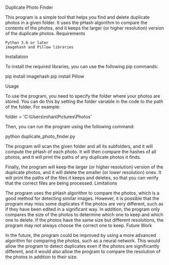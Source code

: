 Duplicate Photo Finder

This program is a simple tool that helps you find and delete duplicate photos in a given folder. It uses the pHash algorithm to compare the contents of the photos, and it keeps the larger (or higher resolution) version of the duplicate photos.
Requirements

    Python 3.6 or later
    imagehash and Pillow libraries

Installation

To install the required libraries, you can use the following pip commands:

pip install imagehash
pip install Pillow

Usage

To use the program, you need to specify the folder where your photos are stored. You can do this by setting the folder variable in the code to the path of the folder. For example:

folder = 'C:\Users\rohan\Pictures\Photos'

Then, you can run the program using the following command:

python duplicate_photo_finder.py

The program will scan the given folder and all its subfolders, and it will compute the pHash of each photo. It will then compare the hashes of all photos, and it will print the paths of any duplicate photos it finds.

Finally, the program will keep the larger (or higher resolution) version of the duplicate photos, and it will delete the smaller (or lower resolution) ones. It will print the paths of the files it keeps and deletes, so that you can verify that the correct files are being processed.
Limitations

The program uses the pHash algorithm to compare the photos, which is a good method for detecting similar images. However, it is possible that the program may miss some duplicates if the photos are very different, such as if they have been edited in a significant way. In addition, the program only compares the size of the photos to determine which one to keep and which one to delete. If the photos have the same size but different resolutions, the program may not always choose the correct one to keep.
Future Work

In the future, the program could be improved by using a more advanced algorithm for comparing the photos, such as a neural network. This would allow the program to detect duplicates even if the photos are significantly different, and it would also allow the program to compare the resolution of the photos in addition to their size.
